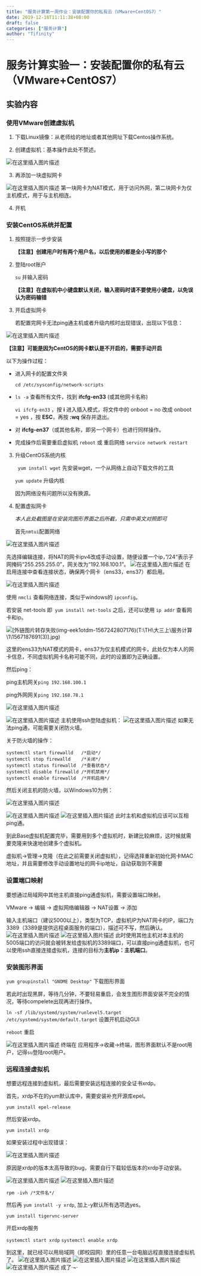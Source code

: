 ```yaml
---
title: "服务计算第一周作业：安装配置你的私有云（VMware+CentOS7）"
date: 2019-12-18T11:11:38+08:00
draft: false
categories: ["服务计算"]             
author: "Tifinity"  
---
```


# 服务计算实验一：安装配置你的私有云（VMware+CentOS7）
## 实验内容
### 使用VMware创建虚拟机
1. 下载Linux镜像：从老师给的地址或者其他网址下载Centos操作系统。

2. 创建虚拟机：基本操作此处不赘述。

  ![在这里插入图片描述](https://img-blog.csdnimg.cn/20190831171423128.jpg?x-oss-process=image/watermark,type_ZmFuZ3poZW5naGVpdGk,shadow_10,text_aHR0cHM6Ly9ibG9nLmNzZG4ubmV0L1RpZmluaXR5,size_16,color_FFFFFF,t_70)

3. 再添加一块虚拟网卡

 ![在这里插入图片描述](https://img-blog.csdnimg.cn/20190831171453633.jpg?x-oss-process=image/watermark,type_ZmFuZ3poZW5naGVpdGk,shadow_10,text_aHR0cHM6Ly9ibG9nLmNzZG4ubmV0L1RpZmluaXR5,size_16,color_FFFFFF,t_70)
   第一块网卡为NAT模式，用于访问外网，第二块网卡为仅主机模式，用于与主机相连。

4. 开机

### 安装CentOS系统并配置

1. 按照提示一步步安装

   **【注意】创建用户时有两个用户名，以后使用的都是全小写的那个**

2. 登陆root账户

   `su` 并输入密码

   **【注意】在虚拟机中小键盘默认关闭，输入密码时请不要使用小键盘，以免误认为密码输错**

3. 开启虚拟网卡

   若配置完网卡无法ping通主机或者升级内核时出现错误，出现以下信息：

![在这里插入图片描述](https://img-blog.csdnimg.cn/20190831171512388.jpg?x-oss-process=image/watermark,type_ZmFuZ3poZW5naGVpdGk,shadow_10,text_aHR0cHM6Ly9ibG9nLmNzZG4ubmV0L1RpZmluaXR5,size_16,color_FFFFFF,t_70)

   **【注意】可能是因为CentOS的网卡默认是不开启的，需要手动开启**

   以下为操作过程：

   - 进入网卡的配置文件夹

     `cd /etc/sysconfig/network-scripts` 

   - `ls -a` 查看所有文件，找到 **ifcfg-en33** (或其他网卡名称)

     `vi ifcfg-en33` ，按 **i** 进入插入模式，将文件中的 onboot = no 改成 onboot = yes ，按 **ESC**，再按 **:wq** 保存并退出。

   - 对 **ifcfg-en37**（或其他名称，即另一个网卡）也进行同样操作。
   - 完成操作后需要重启虚拟机 `reboot` 或 重启网络 `service network restart`

3. 升级CentOS系统内核

   ` yum install wget` 先安装wget，一个从网络上自动下载文件的工具

   `yum update` 升级内核

   因为网络没有问题所以没有换源。

4. 配置虚拟网卡

   *本人此处截图是在安装完图形界面之后所截，只需中英文对照即可*

   首先`nmtui`配置网络

 ![在这里插入图片描述](https://img-blog.csdnimg.cn/20190831171543898.jpg)

   先选择编辑连接，将NAT的网卡ipv4改成手动设置，随便设置一个ip，”/24“表示子网掩码“255.255.255.0”，网关改为“192.168.100.1”。
 ![在这里插入图片描述](https://img-blog.csdnimg.cn/20190831171553264.jpg?x-oss-process=image/watermark,type_ZmFuZ3poZW5naGVpdGk,shadow_10,text_aHR0cHM6Ly9ibG9nLmNzZG4ubmV0L1RpZmluaXR5,size_16,color_FFFFFF,t_70)
   在启用连接中查看连接状态，确保两个网卡（ens33，ens37）都启用。

![在这里插入图片描述](https://img-blog.csdnimg.cn/2019083117162086.jpg?x-oss-process=image/watermark,type_ZmFuZ3poZW5naGVpdGk,shadow_10,text_aHR0cHM6Ly9ibG9nLmNzZG4ubmV0L1RpZmluaXR5,size_16,color_FFFFFF,t_70)

   使用 `nmcli` 查看网络连接，类似于windows的 `ipconfig`。

   若安装 net-tools 即` yum install net-tools`  之后，还可以使用 `ip addr` 查看网卡和ip。

   ![\[外链图片转存失败(img-eek1otdm-1567242807176)(T:\TH\大三上\服务计算\1\1567187691(3)\].jpg)](https://img-blog.csdnimg.cn/20190831171642398.jpg?x-oss-process=image/watermark,type_ZmFuZ3poZW5naGVpdGk,shadow_10,text_aHR0cHM6Ly9ibG9nLmNzZG4ubmV0L1RpZmluaXR5,size_16,color_FFFFFF,t_70)

   这里的ens33为NAT模式的网卡，ens37为仅主机模式的网卡，此处仅为本人的网卡信息，不同虚拟机网卡名称可能不同，此时的设置即为正确设置。

   然后ping：

   ping主机网关`ping 192.168.100.1` 

   ping外网网关`ping 192.168.78.1` 

![在这里插入图片描述](https://img-blog.csdnimg.cn/20190831171711635.jpg?x-oss-process=image/watermark,type_ZmFuZ3poZW5naGVpdGk,shadow_10,text_aHR0cHM6Ly9ibG9nLmNzZG4ubmV0L1RpZmluaXR5,size_16,color_FFFFFF,t_70)

![在这里插入图片描述](https://img-blog.csdnimg.cn/2019083117172373.jpg?x-oss-process=image/watermark,type_ZmFuZ3poZW5naGVpdGk,shadow_10,text_aHR0cHM6Ly9ibG9nLmNzZG4ubmV0L1RpZmluaXR5,size_16,color_FFFFFF,t_70)
   主机使用ssh登陆虚拟机：
![在这里插入图片描述](https://img-blog.csdnimg.cn/20190831171736643.jpg?x-oss-process=image/watermark,type_ZmFuZ3poZW5naGVpdGk,shadow_10,text_aHR0cHM6Ly9ibG9nLmNzZG4ubmV0L1RpZmluaXR5,size_16,color_FFFFFF,t_70)
   如果无法ping通，可能需要关闭防火墙。

   关于防火墙的操作：

   ```
   systemctl start firewalld   /*启动*/
   systemctl stop firewalld    /*关闭*/
   systemctl status firewalld  /*查看状态*/
   systemctl disable firewalld /*开机禁用*/
   systemctl enable firewalld  /*开机启用*/
   ```

   然后关闭主机的防火墙，以Windows10为例：

![在这里插入图片描述](https://img-blog.csdnimg.cn/2019083117180981.jpg?x-oss-process=image/watermark,type_ZmFuZ3poZW5naGVpdGk,shadow_10,text_aHR0cHM6Ly9ibG9nLmNzZG4ubmV0L1RpZmluaXR5,size_16,color_FFFFFF,t_70)

![在这里插入图片描述](https://img-blog.csdnimg.cn/20190831171817493.jpg?x-oss-process=image/watermark,type_ZmFuZ3poZW5naGVpdGk,shadow_10,text_aHR0cHM6Ly9ibG9nLmNzZG4ubmV0L1RpZmluaXR5,size_16,color_FFFFFF,t_70)
 ![在这里插入图片描述](https://img-blog.csdnimg.cn/20190831171825776.jpg?x-oss-process=image/watermark,type_ZmFuZ3poZW5naGVpdGk,shadow_10,text_aHR0cHM6Ly9ibG9nLmNzZG4ubmV0L1RpZmluaXR5,size_16,color_FFFFFF,t_70)
   此时主机和虚拟机应该可以互相ping通。

   到此Base虚拟机配置完毕，需要用到多个虚拟机时，新建比较麻烦，这时候就需要克隆来快速地创建多个虚拟机。

   虚拟机->管理->克隆（在此之前需要关闭虚拟机），记得选择重新初始化网卡MAC地址，并且需要修改手动设置地址的网卡ip地址，自动获取则不需要

   ### 设置端口映射

   要想通过局域网中其他主机直接ping通虚拟机，需要设置端口映射。

   VMware -> 编辑 -> 虚拟网络编辑器 -> NAT设置 -> 添加

   输入主机端口（建议5000以上），类型为TCP，虚拟机IP为NAT网卡的IP，端口为3389（3389是提供远程桌面服务的端口），描述可不写，然后确认。
![在这里插入图片描述](https://img-blog.csdnimg.cn/20190831171912822.jpg?x-oss-process=image/watermark,type_ZmFuZ3poZW5naGVpdGk,shadow_10,text_aHR0cHM6Ly9ibG9nLmNzZG4ubmV0L1RpZmluaXR5,size_16,color_FFFFFF,t_70)
![在这里插入图片描述](https://img-blog.csdnimg.cn/20190831171933414.jpg?x-oss-process=image/watermark,type_ZmFuZ3poZW5naGVpdGk,shadow_10,text_aHR0cHM6Ly9ibG9nLmNzZG4ubmV0L1RpZmluaXR5,size_16,color_FFFFFF,t_70)
此时使用其他主机对本主机的5005端口的访问就会被转发给虚拟机的3389端口，可以直接ping通虚拟机，也可以使用ssh直接连接虚拟机，连接的目标为**主机ip：主机端口**。

### 安装图形界面

`yum groupinstall "GNOME Desktop"` 下载图形界面

若此时出现黑屏，等待几分钟，不要轻易重启，会发生图形界面安装不完全的情况，等待compelete出现再进行操作。

`ln -sf /lib/systemd/system/runlevel5.target /etc/systemd/system/default.target`  设置开机启动GUI

`reboot` 重启

![在这里插入图片描述](https://img-blog.csdnimg.cn/20190831171945583.jpg?x-oss-process=image/watermark,type_ZmFuZ3poZW5naGVpdGk,shadow_10,text_aHR0cHM6Ly9ibG9nLmNzZG4ubmV0L1RpZmluaXR5,size_16,color_FFFFFF,t_70)
终端在 应用程序->收藏->终端，图形界面默认不是root用户，记得`su`登陆root用户。

### 远程连接虚拟机

想要远程连接到虚拟机，最后需要安装远程连接的安全证书xrdp。

首先，xrdp不在的yum默认库中，需要安装补充开源库epel。

`yum install epel-release`

然后安装xrdp。

`yum install xrdp`

如果安装过程中出现错误：

![在这里插入图片描述](https://img-blog.csdnimg.cn/20190831172000113.jpg?x-oss-process=image/watermark,type_ZmFuZ3poZW5naGVpdGk,shadow_10,text_aHR0cHM6Ly9ibG9nLmNzZG4ubmV0L1RpZmluaXR5,size_16,color_FFFFFF,t_70)

原因是xrdp的版本太高导致的bug，需要自行下载较低版本的xrdp手动安装。

![在这里插入图片描述](https://img-blog.csdnimg.cn/2019083117201065.jpg?x-oss-process=image/watermark,type_ZmFuZ3poZW5naGVpdGk,shadow_10,text_aHR0cHM6Ly9ibG9nLmNzZG4ubmV0L1RpZmluaXR5,size_16,color_FFFFFF,t_70)
![在这里插入图片描述](https://img-blog.csdnimg.cn/20190831172026714.jpg?x-oss-process=image/watermark,type_ZmFuZ3poZW5naGVpdGk,shadow_10,text_aHR0cHM6Ly9ibG9nLmNzZG4ubmV0L1RpZmluaXR5,size_16,color_FFFFFF,t_70)

`rpm -ivh /*文件名*/` 

然后再 `yum install -y xrdp`, 加上-y默认所有选项选yes。

`yum install tigervnc-server`

开启xrdp服务

`systemctl start xrdp`
`systemctl enable xrdp`

到这里，就已经可以用局域网（即校园网）里的任意一台电脑远程直接连接虚拟机了。
![在这里插入图片描述](https://img-blog.csdnimg.cn/20190831172041417.jpg?x-oss-process=image/watermark,type_ZmFuZ3poZW5naGVpdGk,shadow_10,text_aHR0cHM6Ly9ibG9nLmNzZG4ubmV0L1RpZmluaXR5,size_16,color_FFFFFF,t_70)
![在这里插入图片描述](https://img-blog.csdnimg.cn/20190831172049966.jpg?x-oss-process=image/watermark,type_ZmFuZ3poZW5naGVpdGk,shadow_10,text_aHR0cHM6Ly9ibG9nLmNzZG4ubmV0L1RpZmluaXR5,size_16,color_FFFFFF,t_70)
![在这里插入图片描述](https://img-blog.csdnimg.cn/2019083117205814.jpg?x-oss-process=image/watermark,type_ZmFuZ3poZW5naGVpdGk,shadow_10,text_aHR0cHM6Ly9ibG9nLmNzZG4ubmV0L1RpZmluaXR5,size_16,color_FFFFFF,t_70)![在这里插入图片描述](https://img-blog.csdnimg.cn/20190831172107329.jpg?x-oss-process=image/watermark,type_ZmFuZ3poZW5naGVpdGk,shadow_10,text_aHR0cHM6Ly9ibG9nLmNzZG4ubmV0L1RpZmluaXR5,size_16,color_FFFFFF,t_70)
成了·~·
